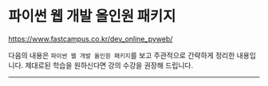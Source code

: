 # 파이썬 웹 개발 올인원 패키지

https://www.fastcampus.co.kr/dev_online_pyweb/

다음의 내용은 `파이썬 웹 개발 올인원 패키지`를 보고 주관적으로 간략하게 정리한 내용입니다. 제대로된 학습을 원하신다면 강의 수강을 권장해 드립니다.

---